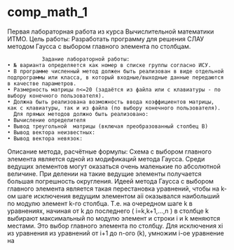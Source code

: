 # comp_math_1
Первая лабораторная работа из курса Вычислительной математики ИТМО.
Цель работы:
Разработать программу для решения СЛАУ методом Гаусса с выбором главного элемента по столбцам.

               Задание лабораторной работы:
    • № варианта определяется как номер в списке группы согласно ИСУ. 
    • В программе численный метод должен быть реализован в виде отдельной подпрограммы или класса, в который входные/выходные данные передаются в качестве параметров. 
    • Размерность матрицы n<=20 (задаётся из файла или с клавиатуры - по выбору конечного пользователя).
    • Должна быть реализована возможность ввода коэффициентов матрицы,  как с клавиатуры, так и из файла (по выбору конечного пользователя).
      Для прямых методов должно быть реализовано:
    • Вычисление определителя
    • Вывод треугольной  матрицы (включая преобразованный столбец В)
    • Вывод вектора неизвестных: 
    • Вывод вектора невязок:

Описание метода, расчётные формулы:
Схема с выбором главного элемента является одной из модификаций метода Гаусса.
Среди ведущих элементов могут оказаться очень маленькие по абсолютной величине. При делении на такие ведущие элементы получается большая погрешность округления.
Идеей метода Гаусса с выбором главного элемента является такая перестановка уравнений, чтобы на k-ом шаге исключения ведущим элементом aii оказывался наибольший по модулю элемент k-го столбца.
Т.е. на очередном шаге k в уравнениях, начиная от k до последнего ( i=k,k+1,…,n ) в столбце k выбирают максимальный по модулю элемент и строки i и k меняются местами. Это выбор главного элемента по столбцу.
Для исключения xi из уравнения из уравнений от i+1 до n-ого (k), умножим i-ое уравнение на